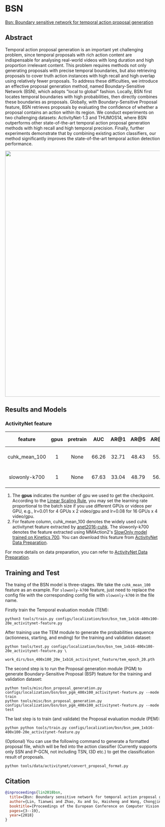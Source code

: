# BSN

[Bsn: Boundary sensitive network for temporal action proposal generation](https://openaccess.thecvf.com/content_ECCV_2018/html/Tianwei_Lin_BSN_Boundary_Sensitive_ECCV_2018_paper.html)

<!-- [ALGORITHM] -->

## Abstract

<!-- [ABSTRACT] -->

Temporal action proposal generation is an important yet challenging problem, since temporal proposals with rich action content are indispensable for analysing real-world videos with long duration and high proportion irrelevant content. This problem requires methods not only generating proposals with precise temporal boundaries, but also retrieving proposals to cover truth action instances with high recall and high overlap using relatively fewer proposals. To address these difficulties, we introduce an effective proposal generation method, named Boundary-Sensitive Network (BSN), which adopts "local to global" fashion. Locally, BSN first locates temporal boundaries with high probabilities, then directly combines these boundaries as proposals. Globally, with Boundary-Sensitive Proposal feature, BSN retrieves proposals by evaluating the confidence of whether a proposal contains an action within its region. We conduct experiments on two challenging datasets: ActivityNet-1.3 and THUMOS14, where BSN outperforms other state-of-the-art temporal action proposal generation methods with high recall and high temporal precision. Finally, further experiments demonstrate that by combining existing action classifiers, our method significantly improves the state-of-the-art temporal action detection performance.

<!-- [IMAGE] -->

<div align=center>
<img src="https://user-images.githubusercontent.com/34324155/143016692-69efafbd-cec6-47f1-af45-371d0ff78a97.png" width="800"/>
</div>

## Results and Models

### ActivityNet feature

|    feature    | gpus | pretrain |  AUC  | AR@1  | AR@5  | AR@10 | AR@100 |   gpu_mem(M)    | iter time(s) |                   config                   |                   ckpt                   |                   log                    |
| :-----------: | :--: | :------: | :---: | :---: | :---: | :---: | :----: | :-------------: | :----------: | :----------------------------------------: | :--------------------------------------: | :--------------------------------------: |
| cuhk_mean_100 |  1   |   None   | 66.26 | 32.71 | 48.43 | 55.28 | 74.27  | 43(TEM)+25(PEM) |      -       | [config_TEM](/configs/localization/bsn/bsn_tem_1xb16-400x100-20e_activitynet-feature.py) [config_PGM](/configs/localization/bsn/bsn_pgm_400x100_activitynet-feature.py) [config_PEM](/configs/localization/bsn/bsn_pem_1xb16-400x100-20e_activitynet-feature.py) | [ckpt_TEM](https://download.openmmlab.com/mmaction/v1.0/localization/bsn/bsn_tem_1xb16-400x100-20e_activitynet-feature_20220908-9da79951.pth) [ckpt_PEM](https://download.openmmlab.com/mmaction/v1.0/localization/bsn/bsn_pem_1xb16-400x100-20e_activitynet-feature_20220908-ec2eb21d.pth) | [log_tem](https://download.openmmlab.com/mmaction/v1.0/localization/bsn/bsn_tem_1xb16-400x100-20e_activitynet-feature.log) [log_pem](https://download.openmmlab.com/mmaction/v1.0/localization/bsn/bsn_pem_1xb16-400x100-20e_activitynet-feature.log) |
| slowonly-k700 |  1   |   None   | 67.63 | 33.04 | 48.79 | 56.01 | 75.74  |        -        |      -       | [config_TEM](/configs/localization/bsn/bsn_tem_1xb16-2048x100-20e_activitynet-k700-feature.py) [config_PGM](/configs/localization/bsn/bsn_pgm_2048x100_activitynet-slowonly-k700-feature.py) [config_PEM](/configs/localization/bsn/bsn_pem_1xb16-2048x100-20e_activitynet-slowonly-k700-feature.py) | [ckpt_TEM](https://download.openmmlab.com/mmaction/v1.0/localization/bsn/bsn_tem_1xb16-2048x100-20e_activitynet-k700-feature_20230907-76069fda.pth) [ckpt_PEM](https://download.openmmlab.com/mmaction/v1.0/localization/bsn/bsn_pem_1xb16-2048x100-20e_activitynet-slowonly-k700-feature_20230907-44158b6d.pth) | [log_tem](https://download.openmmlab.com/mmaction/v1.0/localization/bsn/bsn_tem_1xb16-400x100-20e_activitynet-feature.log) [log_pem](https://download.openmmlab.com/mmaction/v1.0/localization/bsn/bsn_pem_1xb16-400x100-20e_activitynet-feature.log) |

1. The **gpus** indicates the number of gpu we used to get the checkpoint.
   According to the [Linear Scaling Rule](https://arxiv.org/abs/1706.02677), you may set the learning rate proportional to the batch size if you use different GPUs or videos per GPU,
   e.g., lr=0.01 for 4 GPUs x 2 video/gpu and lr=0.08 for 16 GPUs x 4 video/gpu.
2. For feature column, cuhk_mean_100 denotes the widely used cuhk activitynet feature extracted by [anet2016-cuhk](https://github.com/yjxiong/anet2016-cuhk). The slowonly-k700 denotes the feature extracted using MMAction2's [SlowOnly model trained on Kinetics 700](/configs/recognition/slowonly/slowonly_imagenet-pretrained-r50_16xb16-8x8x1-steplr-150e_kinetics700-rgb.py). You can download this feature from [ActivityNet Data Preparation](/tools/data/activitynet/README.md).

For more details on data preparation, you can refer to [ActivityNet Data Preparation](/tools/data/activitynet/README.md).

## Training and Test

The traing of the BSN model is three-stages. We take the `cuhk_mean_100` feature as an example. For `slowonly-k700` feature, just need to replace the config file with the corresponding config file with `slowonly-k700` in the file name.

Firstly train the Temporal evaluation module (TEM):

```shell
python3 tools/train.py configs/localization/bsn/bsn_tem_1xb16-400x100-20e_activitynet-feature.py
```

After training use the TEM module to generate the probabilities sequence (actionness, starting, and ending) for the training and validation dataset:

```shell
python tools/test.py configs/localization/bsn/bsn_tem_1xb16-400x100-20e_activitynet-feature.py \
    work_dirs/bsn_400x100_20e_1xb16_activitynet_feature/tem_epoch_20.pth
```

The second step is to run the Proposal generation module (PGM) to generate Boundary-Sensitive Proposal (BSP) feature for the training and validation dataset:

```shell
python tools/misc/bsn_proposal_generation.py configs/localization/bsn/bsn_pgm_400x100_activitynet-feature.py --mode train
python tools/misc/bsn_proposal_generation.py configs/localization/bsn/bsn_pgm_400x100_activitynet-feature.py --mode test
```

The last step is to train (and validate) the Proposal evaluation module (PEM):

```shell
python python tools/train.py configs/localization/bsn/bsn_pem_1xb16-400x100-20e_activitynet-feature.py
```

(Optional) You can use the following command to generate a formatted proposal file, which will be fed into the action classifier (Currently supports only SSN and P-GCN, not including TSN, I3D etc.) to get the classification result of proposals.

```shell
python tools/data/activitynet/convert_proposal_format.py
```

## Citation

```BibTeX
@inproceedings{lin2018bsn,
  title={Bsn: Boundary sensitive network for temporal action proposal generation},
  author={Lin, Tianwei and Zhao, Xu and Su, Haisheng and Wang, Chongjing and Yang, Ming},
  booktitle={Proceedings of the European Conference on Computer Vision (ECCV)},
  pages={3--19},
  year={2018}
}
```
